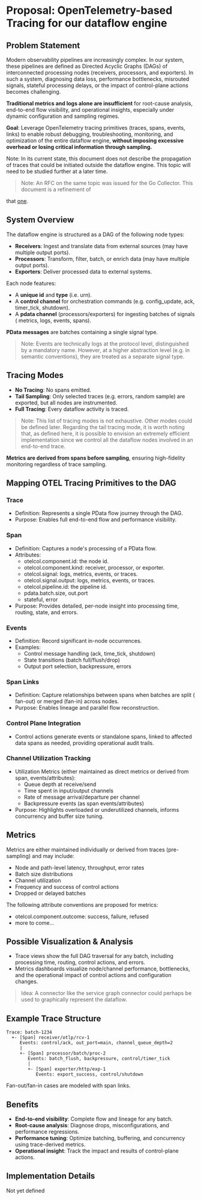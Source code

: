 # Proposal: OpenTelemetry-based Tracing for our dataflow engine

## Problem Statement

Modern observability pipelines are increasingly complex. In our system, these
pipelines are defined as Directed Acyclic Graphs (DAGs) of interconnected
processing nodes (receivers, processors, and exporters). In such a system,
diagnosing data loss, performance bottlenecks, misrouted signals, stateful
processing delays, or the impact of control-plane actions becomes challenging.

**Traditional metrics and logs alone are insufficient** for root-cause analysis,
end-to-end flow visibility, and operational insights, especially under dynamic
configuration and sampling regimes.

**Goal**:
Leverage OpenTelemetry tracing primitives (traces, spans, events, links)
to enable robust debugging, troubleshooting, monitoring, and optimization of the
entire dataflow engine, **without imposing excessive overhead or losing critical
information through sampling.**

Note: In its current state, this document does not describe the propagation of
traces that could be initiated outside the dataflow engine. This topic will need
to be studied further at a later time.

> Note: An RFC on the same topic was issued for the Go Collector. This document
> is a refinement of
>
that [one](https://github.com/open-telemetry/opentelemetry-collector/blob/main/docs/rfcs/component-universal-telemetry.md).

## System Overview

The dataflow engine is structured as a DAG of the following node types:

- **Receivers**: Ingest and translate data from external sources (may have
  multiple output ports).
- **Processors**: Transform, filter, batch, or enrich data (may have multiple
  output ports).
- **Exporters**: Deliver processed data to external systems.

Each node features:

- A **unique id** and **type** (i.e. urn).
- A **control channel** for orchestration commands (e.g. config_update, ack,
  timer_tick, shutdown).
- A **pdata channel** (processors/exporters) for ingesting batches of signals (
  metrics, logs, events, spans).

**PData messages** are batches containing a single signal type.

> Note: Events are technically logs at the protocol level, distinguished by a
> mandatory name. However, at a higher abstraction level (e.g. in semantic
> conventions), they are treated as a separate signal type.

## Tracing Modes

- **No Tracing**: No spans emitted.
- **Tail Sampling**: Only selected traces (e.g. errors, random sample) are
  exported, but all nodes are instrumented.
- **Full Tracing**: Every dataflow activity is traced.

> Note: This list of tracing modes is not exhaustive. Other modes could be
> defined later. Regarding the tail tracing mode, it is worth noting that, as
> defined here, it is possible to envision an extremely efficient implementation
> since we control all the dataflow nodes involved in an end-to-end trace.

**Metrics are derived from spans before sampling**, ensuring high-fidelity
monitoring regardless of trace sampling.

## Mapping OTEL Tracing Primitives to the DAG

### Trace

- Definition: Represents a single PData flow journey through the DAG.
- Purpose: Enables full end-to-end flow and performance visibility.

### Span

- Definition: Captures a node's processing of a PData flow.
- Attributes:
  - otelcol.component.id: the node id.
  - otelcol.component.kind: receiver, processor, or exporter.
  - otelcol.signal: logs, metrics, events, or traces.
  - otelcol.signal.output: logs, metrics, events, or traces.
  - otelcol.pipeline.id: the pipeline id.
  - pdata.batch.size, out.port
  - stateful, error
- Purpose: Provides detailed, per-node insight into processing time, routing,
  state, and errors.

### Events

- Definition: Record significant in-node occurrences.
- Examples:
  - Control message handling (ack, time_tick, shutdown)
  - State transitions (batch full/flush/drop)
  - Output port selection, backpressure, errors

### Span Links

- Definition: Capture relationships between spans when batches are split (
  fan-out) or merged (fan-in) across nodes.
- Purpose: Enables lineage and parallel flow reconstruction.

### Control Plane Integration

- Control actions generate events or standalone spans, linked to affected
  data spans as needed, providing operational audit trails.

### Channel Utilization Tracking

- Utilization Metrics (either maintained as direct metrics or derived from span,
  events/attributes):
  - Queue depth at receive/send
  - Time spent in input/output channels
  - Rate of message arrival/departure per channel
  - Backpressure events (as span events/attributes)
- Purpose: Highlights overloaded or underutilized channels, informs
  concurrency and buffer size tuning.

## Metrics

Metrics are either maintained individually or derived from traces (pre-sampling)
and may include:

- Node and path-level latency, throughput, error rates
- Batch size distributions
- Channel utilization
- Frequency and success of control actions
- Dropped or delayed batches

The following attribute conventions are proposed for metrics:

- otelcol.component.outcome: success, failure, refused
- more to come...

## Possible Visualization & Analysis

- Trace views show the full DAG traversal for any batch, including processing
  time, routing, control actions, and errors.
- Metrics dashboards visualize node/channel performance, bottlenecks, and the
  operational impact of control actions and configuration changes.

> Idea: A connector like the service graph connector could perhaps be used to
> graphically represent the dataflow.

## Example Trace Structure

```text
Trace: batch-1234
  +- [Span] receiver/otlp/rcv-1
     Events: control/ack, out_port=main, channel_queue_depth=2
     |
     +- [Span] processor/batch/proc-2
        Events: batch_flush, backpressure, control/timer_tick
        |
        +- [Span] exporter/http/exp-1
           Events: export_success, control/shutdown
```

Fan-out/fan-in cases are modeled with span links.

## Benefits

- **End-to-end visibility**: Complete flow and lineage for any batch.
- **Root-cause analysis**: Diagnose drops, misconfigurations, and performance
  regressions.
- **Performance tuning**: Optimize batching, buffering, and concurrency using
  trace-derived metrics.
- **Operational insight**: Track the impact and results of control-plane
  actions.

## Implementation Details

Not yet defined

